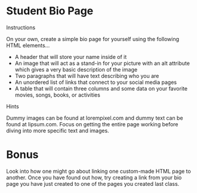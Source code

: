 # Student Bio Page

Instructions


On your own, create a simple bio page for yourself using the following HTML elements...

- A header that will store your name inside of it
- An image that will act as a stand-in for your picture with an alt attribute which gives a very basic description of the image
- Two paragraphs that will have text describing who you are
- An unordered list of links that connect to your social media pages
- A table that will contain three columns and some data on your favorite movies, songs, books, or activities




Hints

Dummy images can be found at lorempixel.com and dummy text can be found at lipsum.com. Focus on getting the entire page working before diving into more specific text and images.


# Bonus

Look into how one might go about linking one custom-made HTML page to another. Once you have found out how, try creating a link from your bio page you have just created to one of the pages you created last class.
